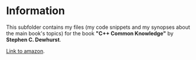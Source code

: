 Information
===========

This subfolder contains my files (my code snippets and my synopses about the main book's topics) 
for the book  **"C++ Common Knowledge"** by **Stephen C. Dewhurst**.

[Link to
amazon](http://www.amazon.ru/Common-Knowledge-Essential-Intermediate-Programming/dp/0321321928).

